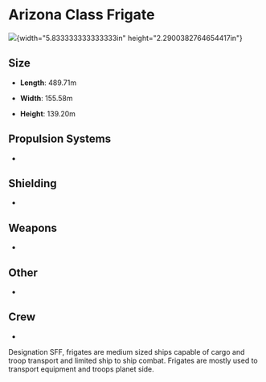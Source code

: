 Arizona Class Frigate
=====================

![](media/image1.png){width="5.833333333333333in"
height="2.2900382764654417in"}

Size
----

-   **Length**: 489.71m

-   **Width**: 155.58m

-   **Height**: 139.20m

Propulsion Systems
------------------

-   

Shielding
---------

-   

Weapons
-------

-   

Other
-----

-   

Crew
----

-   

Designation SFF, frigates are medium sized ships capable of cargo and
troop transport and limited ship to ship combat. Frigates are mostly
used to transport equipment and troops planet side.
